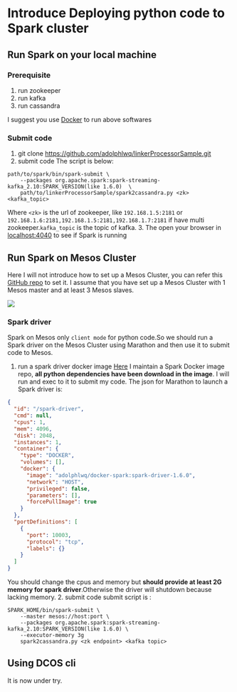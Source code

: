# Introduce Deploying python code to Spark cluster

## Run Spark on your local machine
### Prerequisite
1. run zookeeper
2. run kafka
3. run cassandra

I suggest you use [Docker](https://www.docker.com/) to run above softwares

### Submit code
1. git clone https://github.com/adolphlwq/linkerProcessorSample.git
2. submit code
The script is below:
```shell
path/to/spark/bin/spark-submit \
    --packages org.apache.spark:spark-streaming-kafka_2.10:SPARK_VERSION(like 1.6.0)  \
    path/to/linkerProcessorSample/spark2cassandra.py <zk> <kafka_topic>
```
Where `<zk>` is the url of zookeeper, like  `192.168.1.5:2181` or `192.168.1.6:2181,192.168.1.5:2181,192.168.1.7:2181` if have multi zookeeper.`kafka_topic` is the topic of kafka.
3. The open your browser in [localhost:4040](http://localhost:4040) to see if Spark is running

## Run Spark on Mesos Cluster
Here I will not introduce how to set up a Mesos Cluster, you can refer this [GitHub repo](https://github.com/DHOPL/docker-mesos-marathon-cluster) to set it. I assume that you have set up a Mesos Cluster with 1 Mesos master and at least 3 Mesos slaves.

![](https://camo.githubusercontent.com/c2246e442655a68832c0434120e74e1b1cd81d10/687474703a2f2f37786f3676652e636f6d312e7a302e676c622e636c6f7564646e2e636f6d2f6170702d61726368697465637572652e737667)

### Spark driver
Spark on Mesos only `client mode` for python code.So we should run a Spark driver on the Mesos Cluster using Marathon and then use it to submit code to Mesos.
1. run a spark driver docker image
 [Here](https://github.com/dockerq/docker-spark/tree/spark-driver) I maintain a Spark Docker image repo, **all python dependencies have been download in the image**. I will run and exec to it to submit my code. 
The json for Marathon to launch a Spark driver is:
```json
{
  "id": "/spark-driver",
  "cmd": null,
  "cpus": 1,
  "mem": 4096,
  "disk": 2048,
  "instances": 1,
  "container": {
    "type": "DOCKER",
    "volumes": [],
    "docker": {
      "image": "adolphlwq/docker-spark:spark-driver-1.6.0",
      "network": "HOST",
      "privileged": false,
      "parameters": [],
      "forcePullImage": true
    }
  },
  "portDefinitions": [
    {
      "port": 10003,
      "protocol": "tcp",
      "labels": {}
    }
  ]
}
```
You should change the cpus and memory but **should provide at least 2G memory for spark driver**.Otherwise the driver will shutdown because lacking memory.
2. submit code
submit script is :
```language
SPARK_HOME/bin/spark-submit \
    --master mesos://host:port \
    --packages org.apache.spark:spark-streaming-kafka_2.10:SPARK_VERSION(like 1.6.0) \
    --executor-memory 3g
    spark2cassandra.py <zk endpoint> <kafka topic>
```

## Using DCOS cli
It is now under try.
